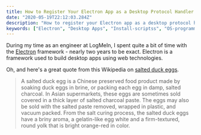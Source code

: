 ```yaml
---
title: How to Register Your Electron App as a Desktop Protocol Handler
date: "2020-05-19T22:12:03.284Z"
description: "How to register your Electron app as a desktop protocol handler"
keywords: ["Electron", "Desktop Apps", "Install-scriptss", "OS-programming"]
---
```


During my time as an engineer at LogMeIn, I spent quite a bit of time with the <a href="https://electronjs.org/" target="_blank">Electron</a> framework - nearly two years to be exact. Electron is a framework used to build desktop apps using web technologies.

Oh, and here's a great quote from this Wikipedia on
[salted duck eggs](https://en.wikipedia.org/wiki/Salted_duck_egg).

> A salted duck egg is a Chinese preserved food product made by soaking duck
> eggs in brine, or packing each egg in damp, salted charcoal. In Asian
> supermarkets, these eggs are sometimes sold covered in a thick layer of salted
> charcoal paste. The eggs may also be sold with the salted paste removed,
> wrapped in plastic, and vacuum packed. From the salt curing process, the
> salted duck eggs have a briny aroma, a gelatin-like egg white and a
> firm-textured, round yolk that is bright orange-red in color.
